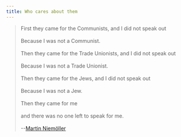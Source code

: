 ```yaml
---
title: Who cares about them
---
```


> First they came for the Communists, and I did not speak out  
> &nbsp;  
> Because I was not a Communist.  
> &nbsp;  
> Then they came for the Trade Unionists, and I did not speak out  
> &nbsp;  
> Because I was not a Trade Unionist.  
> &nbsp;  
> Then they came for the Jews, and I did not speak out  
> &nbsp;  
> Because I was not a Jew.  
> &nbsp;  
> Then they came for me  
> &nbsp;  
> and there was no one left to speak for me.     
> &nbsp;   
> --[Martin Niemöller](https://en.wikipedia.org/wiki/Martin_Niem%C3%B6ller)
